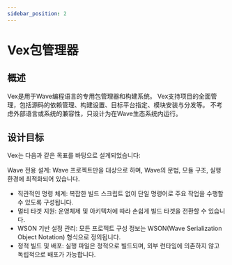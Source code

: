 ```yaml
---
sidebar_position: 2
---
```


# Vex包管理器

## 概述

Vex是用于Wave编程语言的专用包管理器和构建系统。
Vex支持项目的全面管理，包括源码的依赖管理、构建设置、目标平台指定、模块安装与分发等。
不考虑外部语言或系统的兼容性，只设计为在Wave生态系统内运行。

## 设计目标

Vex는 다음과 같은 목표를 바탕으로 설계되었습니다:

Wave 전용 설계: Wave 프로젝트만을 대상으로 하며, Wave의 문법, 모듈 구조, 실행 환경에 최적화되어 있습니다.

- 직관적인 명령 체계: 복잡한 빌드 스크립트 없이 단일 명령어로 주요 작업을 수행할 수 있도록 구성됩니다.
- 멀티 타겟 지원: 운영체제 및 아키텍처에 따라 손쉽게 빌드 타겟을 전환할 수 있습니다.
- WSON 기반 설정 관리: 모든 프로젝트 구성 정보는 WSON(Wave Serialization Object Notation) 형식으로 정의됩니다.
- 정적 빌드 및 배포: 실행 파일은 정적으로 빌드되며, 외부 런타임에 의존하지 않고 독립적으로 배포가 가능합니다.